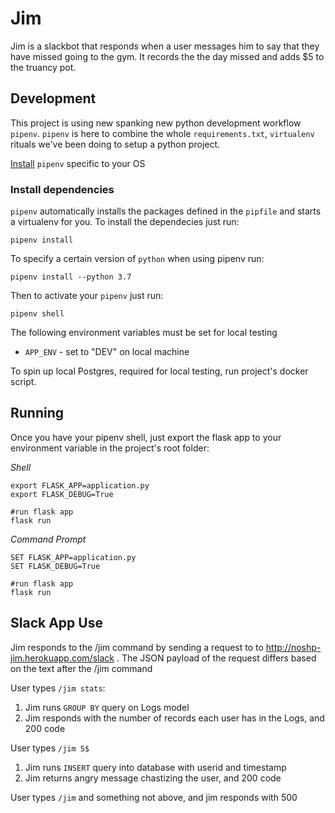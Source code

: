 # Jim

Jim is a slackbot that responds when a user messages him to say that they have missed going to the gym.
It records the the day missed and adds $5 to the truancy pot.

## Development

This project is using new spanking new python development workflow `pipenv`.
`pipenv` is here to combine the whole `requirements.txt`, `virtualenv` rituals we've been doing to
setup a python project.

[Install](https://pipenv.readthedocs.io/en/latest/) `pipenv` specific to your OS

### Install dependencies

`pipenv` automatically installs the packages defined in the `pipfile` and starts a virtualenv for you.
To install the dependecies just run:

```shell
pipenv install
```

To specify a certain version of `python` when using pipenv run:

```shell
pipenv install --python 3.7
```

Then to activate your `pipenv` just run:

```shell
pipenv shell
```

The following environment variables must be set for local testing
- `APP_ENV` - set to "DEV" on local machine

To spin up local Postgres, required for local testing, run project's docker script.

## Running

Once you have your pipenv shell, just export the flask app to your environment variable in the project's root folder:

*Shell*
```shell
export FLASK_APP=application.py
export FLASK_DEBUG=True

#run flask app
flask run

```

*Command Prompt*
```shell
SET FLASK_APP=application.py
SET FLASK_DEBUG=True

#run flask app
flask run

```

## Slack App Use
Jim responds to the /jim command by sending a request to to http://noshp-jim.herokuapp.com/slack . The JSON payload of the request differs based on the text after the /jim command

User types `/jim stats`:
1. Jim runs `GROUP BY` query on Logs model
2. Jim responds with the number of records each user has in the Logs, and 200 code

User types `/jim 5$` 
1. Jim runs `INSERT` query into database with userid and timestamp
2. Jim returns angry message chastizing the user, and 200 code

User types `/jim` and something not above, and jim responds with 500






	
	
		
	